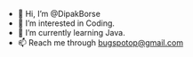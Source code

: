 - 👋 Hi, I’m @DipakBorse
- 👀 I’m interested in Coding.
- 🌱 I’m currently learning Java.
- 📫 Reach me through bugspotop@gmail.com

<!---
DipakBorse/DipakBorse is a ✨ special ✨ repository because its `README.md` (this file) appears on your GitHub profile.
You can click the Preview link to take a look at your changes.
--->
